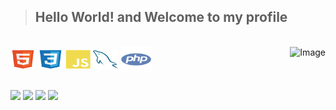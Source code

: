 >## Hello World! and Welcome to my profile
    
<!--As linguagens-->
<div style="display: inline_block"><br>
  <img align="center" alt="HTML" height="30" width="40" src="https://raw.githubusercontent.com/devicons/devicon/master/icons/html5/html5-original.svg">
  <img align="center" alt="CSS" height="30" width="40" src="https://raw.githubusercontent.com/devicons/devicon/master/icons/css3/css3-original.svg">
  <img align="center" alt="Js" height="30" width="40" src="https://raw.githubusercontent.com/devicons/devicon/master/icons/javascript/javascript-plain.svg">
  <img align="center" alt="mysql" height="30" width="40" src="https://raw.githubusercontent.com/devicons/devicon/9f4f5cdb393299a81125eb5127929ea7bfe42889/icons/mysql/mysql-original.svg">
   <img align="center" alt="php" height="40" width="50" src="https://raw.githubusercontent.com/devicons/devicon/9f4f5cdb393299a81125eb5127929ea7bfe42889/icons/php/php-plain.svg">
    
   <img align="right" alt="Image" src="https://lh3.googleusercontent.com/pw/AM-JKLU8uZRjmxrKvG2lQl50JF2dTqrWimMfMYy3KkQv1Mi4jC4H7N4TvFodf-JdQs7Y61tVrRoozVjzSyGB4RF9kajLyKMJVJRQgdswNGnxmsqBoGKjFvgjuAdqFT3j3Xsb8rFIGeiyixPRzCp0zohYxSD6=w300-h234-no?authuser=0">
</div>
   
 ##  
   <!--Contactos-->
   
   <div> 
  <a href="https://github.com/sakalasimao" target="_blank"><img src="https://img.shields.io/badge/GitHub-100000?style=for-the-badge&logo=github&logoColor=white" target="_blank"></a>
 	<a href="https://m.facebook.com/sakala.simao.3" target="_blank"><img src="https://img.shields.io/badge/Facebook-1877F2?style=for-the-badge&logo=facebook&logoColor=white" target="_blank"></a>      
  <a href = "mailto:sakalalusala@gmail.com"><img src="https://img.shields.io/badge/Gmail-D14836?style=for-the-badge&logo=gmail&logoColor=white" target="_blank"></a>
  <a href="https://www.linkedin.com/in/sakala-sim%C3%A3o-8b4879214/" target="_blank"><img src="https://img.shields.io/badge/-LinkedIn-%230077B5?style=for-the-badge&logo=linkedin&logoColor=white" target="_blank"></a>     
</div>
